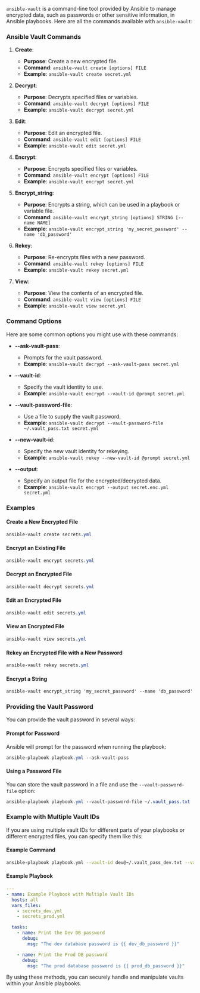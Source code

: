 `ansible-vault` is a command-line tool provided by Ansible to manage encrypted data, such as passwords or other sensitive information, in Ansible playbooks. Here are all the commands available with `ansible-vault`:

### Ansible Vault Commands

1. **Create**:
   - **Purpose**: Create a new encrypted file.
   - **Command**: `ansible-vault create [options] FILE`
   - **Example**: `ansible-vault create secret.yml`

2. **Decrypt**:
   - **Purpose**: Decrypts specified files or variables.
   - **Command**: `ansible-vault decrypt [options] FILE`
   - **Example**: `ansible-vault decrypt secret.yml`

3. **Edit**:
   - **Purpose**: Edit an encrypted file.
   - **Command**: `ansible-vault edit [options] FILE`
   - **Example**: `ansible-vault edit secret.yml`

4. **Encrypt**:
   - **Purpose**: Encrypts specified files or variables.
   - **Command**: `ansible-vault encrypt [options] FILE`
   - **Example**: `ansible-vault encrypt secret.yml`

5. **Encrypt_string**:
   - **Purpose**: Encrypts a string, which can be used in a playbook or variable file.
   - **Command**: `ansible-vault encrypt_string [options] STRING [--name NAME]`
   - **Example**: `ansible-vault encrypt_string 'my_secret_password' --name 'db_password'`

6. **Rekey**:
   - **Purpose**: Re-encrypts files with a new password.
   - **Command**: `ansible-vault rekey [options] FILE`
   - **Example**: `ansible-vault rekey secret.yml`

7. **View**:
   - **Purpose**: View the contents of an encrypted file.
   - **Command**: `ansible-vault view [options] FILE`
   - **Example**: `ansible-vault view secret.yml`

### Command Options

Here are some common options you might use with these commands:

- **--ask-vault-pass**:
  - Prompts for the vault password.
  - **Example**: `ansible-vault decrypt --ask-vault-pass secret.yml`

- **--vault-id**:
  - Specify the vault identity to use.
  - **Example**: `ansible-vault encrypt --vault-id @prompt secret.yml`

- **--vault-password-file**:
  - Use a file to supply the vault password.
  - **Example**: `ansible-vault decrypt --vault-password-file ~/.vault_pass.txt secret.yml`

- **--new-vault-id**:
  - Specify the new vault identity for rekeying.
  - **Example**: `ansible-vault rekey --new-vault-id @prompt secret.yml`

- **--output**:
  - Specify an output file for the encrypted/decrypted data.
  - **Example**: `ansible-vault encrypt --output secret.enc.yml secret.yml`

### Examples

#### Create a New Encrypted File

```scss
ansible-vault create secrets.yml
```

#### Encrypt an Existing File

```scss
ansible-vault encrypt secrets.yml
```

#### Decrypt an Encrypted File

```scss
ansible-vault decrypt secrets.yml
```

#### Edit an Encrypted File

```scss
ansible-vault edit secrets.yml
```

#### View an Encrypted File

```scss
ansible-vault view secrets.yml
```

#### Rekey an Encrypted File with a New Password

```scss
ansible-vault rekey secrets.yml
```

#### Encrypt a String

```scss
ansible-vault encrypt_string 'my_secret_password' --name 'db_password'
```
### Providing the Vault Password

You can provide the vault password in several ways:

#### Prompt for Password

Ansible will prompt for the password when running the playbook:

```scss
ansible-playbook playbook.yml --ask-vault-pass
```

#### Using a Password File

You can store the vault password in a file and use the `--vault-password-file` option:

```scss
ansible-playbook playbook.yml --vault-password-file ~/.vault_pass.txt
```

### Example with Multiple Vault IDs

If you are using multiple vault IDs for different parts of your playbooks or different encrypted files, you can specify them like this:

#### Example Command

```sh
ansible-playbook playbook.yml --vault-id dev@~/.vault_pass_dev.txt --vault-id prod@~/.vault_pass_prod.txt
```

#### Example Playbook

```yaml
---
- name: Example Playbook with Multiple Vault IDs
  hosts: all
  vars_files:
    - secrets_dev.yml
    - secrets_prod.yml

  tasks:
    - name: Print the Dev DB password
      debug:
        msg: "The dev database password is {{ dev_db_password }}"

    - name: Print the Prod DB password
      debug:
        msg: "The prod database password is {{ prod_db_password }}"
```

By using these methods, you can securely handle and manipulate vaults within your Ansible playbooks.